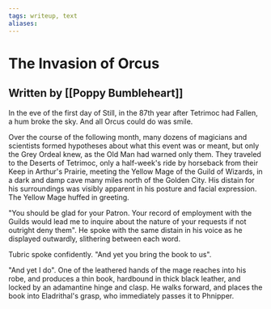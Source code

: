 ```yaml
---
tags: writeup, text
aliases:
---
```

# The Invasion of Orcus
## Written by [[Poppy Bumbleheart]]

In the eve of the first day of Still, in the 87th year after Tetrimoc had Fallen, a hum broke the sky. And all Orcus could do was smile.

Over the course of the following month, many dozens of magicians and scientists formed hypotheses about what this event was or meant, but only the Grey Ordeal knew, as the Old Man had warned only them. They traveled to the Deserts of Tetrimoc, only a half-week's ride by horseback from their Keep in Arthur's Prairie, meeting the Yellow Mage of the Guild of Wizards, in a dark and damp cave many miles north of the Golden City. His distain for his surroundings was visibly apparent in his posture and facial expression. The Yellow Mage huffed in greeting. 

"You should be glad for your Patron. Your record of employment with the Guilds would lead me to inquire about the nature of your requests if not outright deny them". He spoke with the same distain in his voice as he displayed outwardly, slithering between each word.

Tubric spoke confidently. "And yet you bring the book to us".

"And yet I do". One of the leathered hands of the mage reaches into his robe, and produces a thin book, hardbound in thick black leather, and locked by an adamantine hinge and clasp. He walks forward, and places the book into Eladrithal's grasp, who immediately passes it to Phnipper.